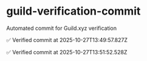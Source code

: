 # guild-verification-commit
Automated commit for Guild.xyz verification


✅ Verified commit at 2025-10-27T13:49:57.827Z

✅ Verified commit at 2025-10-27T13:51:52.528Z